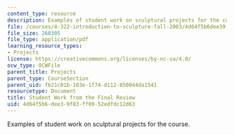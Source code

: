 ```yaml
---
content_type: resource
description: Examples of student work on sculptural projects for the course.
file: /courses/4-322-introduction-to-sculpture-fall-2003/4d64f5b6dee39f83ff0952edfdc12d63_sanjitfinal.pdf
file_size: 268305
file_type: application/pdf
learning_resource_types:
- Projects
license: https://creativecommons.org/licenses/by-nc-sa/4.0/
ocw_type: OCWFile
parent_title: Projects
parent_type: CourseSection
parent_uid: f621c01b-103e-1f74-d112-850044da1541
resourcetype: Document
title: Student Work from the Final Review
uid: 4d64f5b6-dee3-9f83-ff09-52edfdc12d63
---
```

Examples of student work on sculptural projects for the course.